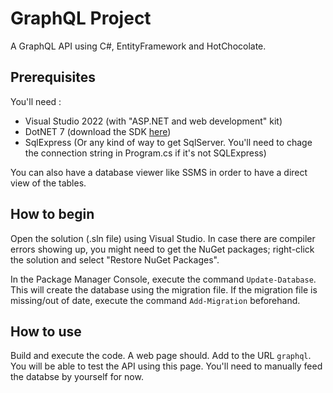 # GraphQL Project

A GraphQL API using C#, EntityFramework and HotChocolate.

## Prerequisites

You'll need :
- Visual Studio 2022 (with "ASP.NET and web development" kit)
- DotNET 7 (download the SDK [here](https://dotnet.microsoft.com/en-us/download/dotnet/7.0))
- SqlExpress (Or any kind of way to get SqlServer. You'll need to chage the connection string in Program.cs if it's not SQLExpress)

You can also have a database viewer like SSMS in order to have a direct view of the tables.

## How to begin

Open the solution (.sln file) using Visual Studio. In case there are compiler errors showing up, you might need to get the NuGet packages; right-click the solution and select "Restore NuGet Packages".

In the Package Manager Console, execute the command `Update-Database`. This will create the database using the migration file. If the migration file is missing/out of date, execute the command `Add-Migration` beforehand.

## How to use

Build and execute the code. A web page should. Add to the URL `graphql`. You will be able to test the API using this page.
You'll need to manually feed the databse by yourself for now.
